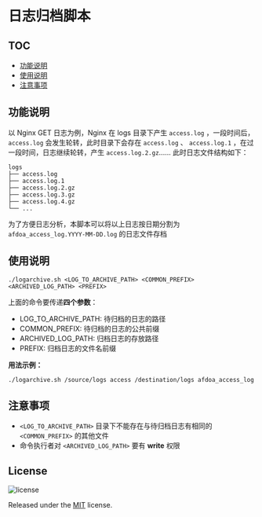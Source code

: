 
日志归档脚本
======

## TOC

* [功能说明](#功能说明)
* [使用说明](#使用说明)
* [注意事项](#注意事项)

## 功能说明

以 Nginx GET 日志为例，Nginx 在 logs 目录下产生 `access.log` ，一段时间后，`access.log` 会发生轮转，此时目录下会存在 `access.log` 、 `access.log.1` ，在过一段时间，日志继续轮转，产生 `access.log.2.gz`...... 此时日志文件结构如下：

```
logs
├── access.log
├── access.log.1
├── access.log.2.gz
├── access.log.3.gz
├── access.log.4.gz
└── ...
```

为了方便日志分析，本脚本可以将以上日志按日期分割为 `afdoa_access_log.YYYY-MM-DD.log` 的日志文件存档

## 使用说明

```shell
./logarchive.sh <LOG_TO_ARCHIVE_PATH> <COMMON_PREFIX> <ARCHIVED_LOG_PATH> <PREFIX>
```
上面的命令要传递**四个参数**：
* LOG_TO_ARCHIVE_PATH: 待归档的日志的路径
* COMMON_PREFIX: 待归档的日志的公共前缀
* ARCHIVED_LOG_PATH: 归档日志的存放路径
* PREFIX: 归档日志的文件名前缀

**用法示例：**

```shell
./logarchive.sh /source/logs access /destination/logs afdoa_access_log
```
## 注意事项

* `<LOG_TO_ARCHIVE_PATH>` 目录下不能存在与待归档日志有相同的 `<COMMON_PREFIX>` 的其他文件
* 命令执行者对 `<ARCHIVED_LOG_PATH>` 要有 **write** 权限

## License

![license](https://img.shields.io/github/license/rocj/logarchive.svg?style=flat-square)

Released under the [MIT](./LICENSE) license.
